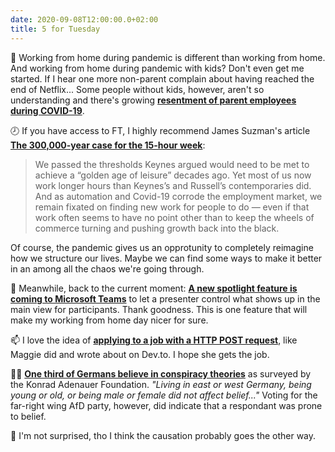 ```yaml
---
date: 2020-09-08T12:00:00.0+02:00
title: 5 for Tuesday
---
```


🏡 Working from home during pandemic is different than working from home. And working from home during pandemic with kids? Don't even get me started. If I hear one more non-parent complain about having reached the end of Netflix... Some people without kids, however, aren't so understanding and there's growing **[resentment of parent employees during COVID-19][0]**. 

🕗 If you have access to FT, I highly recommend James Suzman's article **[The 300,000-year case for the 15-hour week][4]**:

> We passed the thresholds Keynes argued would need to be met to achieve a “golden age of leisure” decades ago. Yet most of us now work longer hours than Keynes’s and Russell’s contemporaries did. And as automation and Covid-19 corrode the employment market, we remain fixated on finding new work for people to do — even if that work often seems to have no point other than to keep the wheels of commerce turning and pushing growth back into the black.

Of course, the pandemic gives us an opprotunity to completely reimagine how we structure our lives. Maybe we can find some ways to make it better in an among all the chaos we're going through.

🔦 Meanwhile, back to the current moment: **[A new spotlight feature is coming to Microsoft Teams][3]** to let a presenter control what shows up in the main view for participants. Thank goodness. This is one feature that will make my working from home day nicer for sure.

📫 I love the idea of **[applying to a job with a HTTP POST request][1]**, like Maggie did and wrote about on Dev.to. I hope she gets the job.

🕵️‍♀️ **[One third of Germans believe in conspiracy theories][2]** as surveyed by the Konrad Adenauer Foundation. _"Living in east or west Germany, being young or old, or being male or female did not affect belief..."_ Voting for the far-right wing AfD party, however, did indicate that a respondant was prone to belief.

🤪 I'm not surprised, tho I think the causation probably goes the other way.

[0]: https://www.cnet.com/news/tech-firms-face-growing-resentment-of-parent-employees-during-covid-19/
[1]: https://dev.to/maggiecodes_/how-i-applied-to-a-tech-job-using-a-post-request-193d
[2]: https://www.dw.com/en/one-third-of-germans-believe-in-conspiracy-theories-poll/a-54834488
[3]: https://twitter.com/Anne_Michels/status/1302697757778440192
[4]: https://www.ft.com/content/8dd71dc3-4566-48e0-a1d9-3e8bd2b3f60f